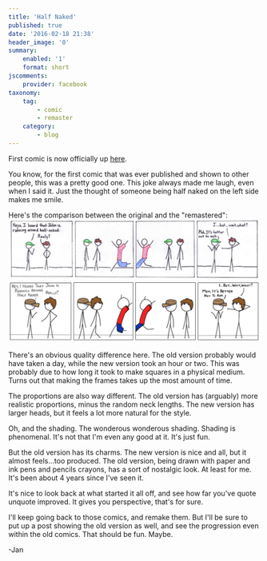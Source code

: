 ```yaml
---
title: 'Half Naked'
published: true
date: '2016-02-18 21:38'
header_image: '0'
summary:
    enabled: '1'
    format: short
jscomments:
    provider: facebook
taxonomy:
    tag:
        - comic
        - remaster
    category:
        - blog
---
```


First comic is now officially up [here](http://www.http://drifterswithpencils.com/archive/half-naked).

You know, for the first comic that was ever published and shown to other people, this was a pretty good one. This joke always made me laugh, even when I said it. Just the thought of someone being half naked on the left side makes me smile. 

Here's the comparison between the original and the "remastered":
![](1_halfnaked_old.png)    
![](1_halfnaked.png)    

There's an obvious quality difference here. The old version probably would have taken a day, while the new version took an hour or two. This was probably due to how long it took to make squares in a physical medium. Turns out that making the frames takes up the most amount of time. 

The proportions are also way different. The old version has (arguably) more realistic proportions, minus the random neck lengths. The new version has larger heads, but it feels a lot more natural for the style. 

Oh, and the shading. The wonderous wonderous shading. Shading is phenomenal. It's not that I'm even any good at it. It's just fun. 

But the old version has its charms. The new version is nice and all, but it almost feels...too produced. The old version, being drawn with paper and ink pens and pencils crayons, has a sort of nostalgic look. At least for me. It's been about 4 years since I've seen it. 

It's nice to look back at what started it all off, and see how far you've quote unquote improved. It gives you perspective, that's for sure. 

I'll keep going back to those comics, and remake them. But I'll be sure to put up a post showing the old version as well, and see the progression even within the old comics. That should be fun. Maybe. 

-Jan

